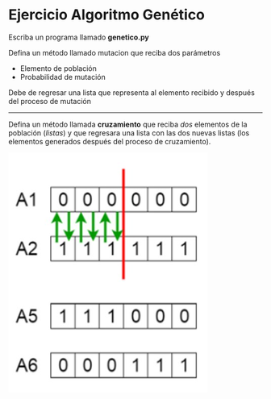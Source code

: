 # Ejercicio Algoritmo Genético

Escriba un programa llamado **genetico.py**

Defina un método llamado mutacion que reciba dos parámetros

- Elemento de  población
- Probabilidad  de mutación

Debe de regresar una lista que representa al elemento recibido y después del proceso de mutación

------

Defina un método llamada **cruzamiento** que reciba *dos* elementos de la población (*listas*) y que regresara una lista con las dos nuevas listas (los elementos generados después del proceso de cruzamiento).

![cruzamiento](cruzamiento.png)

